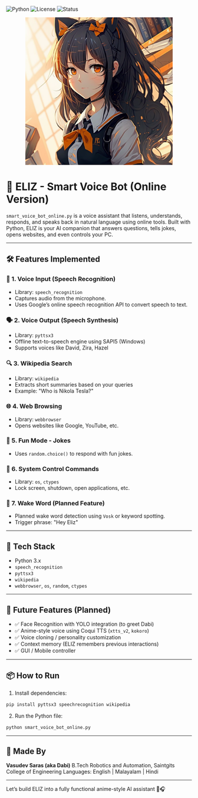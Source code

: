 ![Python](https://img.shields.io/badge/Python-3.10-blue)
![License](https://img.shields.io/badge/License-MIT-green)
![Status](https://img.shields.io/badge/Project-Active-brightgreen)


<p align="center">
  <img src="assets/eliz_cover.png" width="400"/>
</p>



# 🤖 ELIZ - Smart Voice Bot (Online Version)

`smart_voice_bot_online.py` is a voice assistant that listens, understands, responds, and speaks back in natural language using online tools. Built with Python, ELIZ is your AI companion that answers questions, tells jokes, opens websites, and even controls your PC.

---

## 🛠 Features Implemented

### 🎤 1. Voice Input (Speech Recognition)

* Library: `speech_recognition`
* Captures audio from the microphone.
* Uses Google’s online speech recognition API to convert speech to text.

### 🗣️ 2. Voice Output (Speech Synthesis)

* Library: `pyttsx3`
* Offline text-to-speech engine using SAPI5 (Windows)
* Supports voices like David, Zira, Hazel

### 🔍 3. Wikipedia Search

* Library: `wikipedia`
* Extracts short summaries based on your queries
* Example: "Who is Nikola Tesla?"

### 🌐 4. Web Browsing

* Library: `webbrowser`
* Opens websites like Google, YouTube, etc.

### 🤪 5. Fun Mode - Jokes

* Uses `random.choice()` to respond with fun jokes.

### 🧠 6. System Control Commands

* Library: `os`, `ctypes`
* Lock screen, shutdown, open applications, etc.

### 🛑 7. Wake Word (Planned Feature)

* Planned wake word detection using `Vosk` or keyword spotting.
* Trigger phrase: "Hey Eliz"

---

## 🚀 Tech Stack

* Python 3.x
* `speech_recognition`
* `pyttsx3`
* `wikipedia`
* `webbrowser`, `os`, `random`, `ctypes`

---

## 🔮 Future Features (Planned)

* ✅ Face Recognition with YOLO integration (to greet Dabi)
* ✅ Anime-style voice using Coqui TTS (`xtts_v2`, `kokoro`)
* ✅ Voice cloning / personality customization
* ✅ Context memory (ELIZ remembers previous interactions)
* ✅ GUI / Mobile controller

---

## 📦 How to Run

1. Install dependencies:

```bash
pip install pyttsx3 speechrecognition wikipedia
```

2. Run the Python file:

```bash
python smart_voice_bot_online.py
```

---

## 👤 Made By

**Vasudev Saras (aka Dabi)**
B.Tech Robotics and Automation, Saintgits College of Engineering
Languages: English | Malayalam | Hindi

---

Let’s build ELIZ into a fully functional anime-style AI assistant 💬🎧
